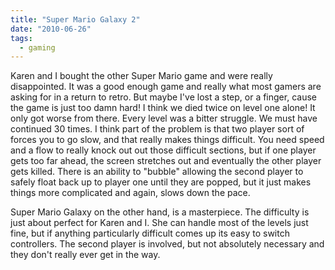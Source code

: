 ```yaml
---
title: "Super Mario Galaxy 2"
date: "2010-06-26"
tags:
  - gaming
---
```


Karen and I bought the other Super Mario game and were really disappointed. It was a good enough game and really what most gamers are asking for in a return to retro. But maybe I've lost a step, or a finger, cause the game is just too damn hard! I think we died twice on level one alone! It only got worse from there. Every level was a bitter struggle. We must have continued 30 times. I think part of the problem is that two player sort of forces you to go slow, and that really makes things difficult. You need speed and a flow to really knock out out those difficult sections, but if one player gets too far ahead, the screen stretches out and eventually the other player gets killed. There is an ability to "bubble" allowing the second player to safely float back up to player one until they are popped, but it just makes things more complicated and again, slows down the pace.

Super Mario Galaxy on the other hand, is a masterpiece. The difficulty is just about perfect for Karen and I. She can handle most of the levels just fine, but if anything particularly difficult comes up its easy to switch controllers. The second player is involved, but not absolutely necessary and they don't really ever get in the way.
